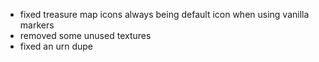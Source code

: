 - fixed treasure map icons always being default icon when using vanilla markers
- removed some unused textures
- fixed an urn dupe